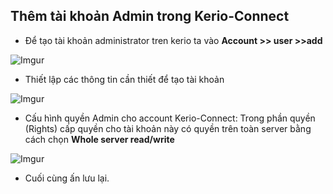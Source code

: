 ## Thêm tài khoản Admin trong Kerio-Connect
- Để tạo tài khoản administrator tren kerio ta vào **Account >> user >>add**

![Imgur](https://i.imgur.com/unbeOt7.png)


- Thiết lập các thông tin cần thiết để tạo tài khoản

![Imgur](https://i.imgur.com/qB8IKhe.png)


- Cấu hình quyền Admin cho account Kerio-Connect: Trong phần quyền (Rights) cấp quyền cho tài khoản này có quyền trên toàn server bằng cách chọn **Whole server read/write**

![Imgur](https://i.imgur.com/wIgClnU.png)


- Cuối cùng ấn lưu lại. 
